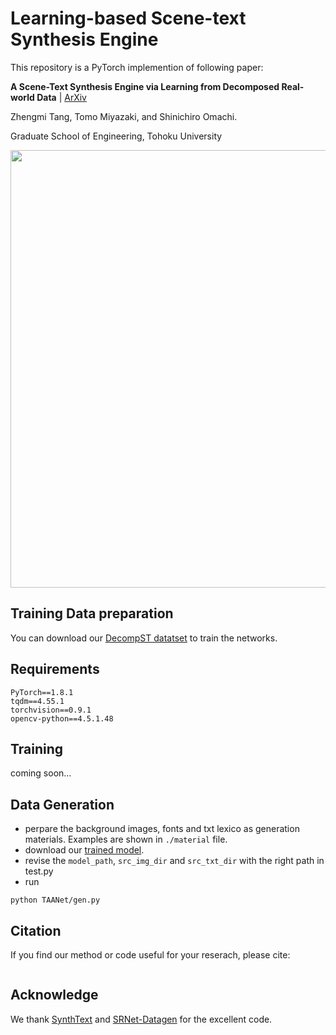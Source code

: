 # Learning-based Scene-text Synthesis Engine

This repository is a PyTorch implemention of following paper:

**A Scene-Text Synthesis Engine via Learning from Decomposed Real-world Data** | [ArXiv](....)

Zhengmi Tang, Tomo Miyazaki, and Shinichiro Omachi.

Graduate School of Engineering, Tohoku University

<img width="700" src="./fig/overview.png">

## Training Data preparation
You can download our [DecompST datatset](https://github.com/iiclab/DecompST) to train the networks.

## Requirements
```
PyTorch==1.8.1
tqdm==4.55.1
torchvision==0.9.1
opencv-python==4.5.1.48
```
## Training
coming soon...

## Data Generation
* perpare the background images, fonts and txt lexico as generation materials. Examples are shown in `./material` file.
* download our [trained model]().
* revise the `model_path`, `src_img_dir` and `src_txt_dir` with the right path in test.py
* run 
```
python TAANet/gen.py
```

## Citation
If you find our method or code useful for your reserach, please cite:
```

```


## Acknowledge
We thank [SynthText](https://github.com/ankush-me/SynthText) and [SRNet-Datagen](https://github.com/youdao-ai/SRNet-Datagen) for the excellent code.
